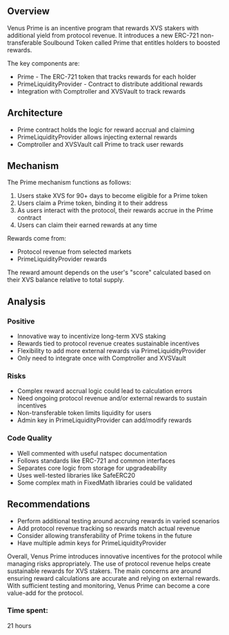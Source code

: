 ## Overview

Venus Prime is an incentive program that rewards XVS stakers with additional yield from protocol revenue. It introduces a new ERC-721 non-transferable Soulbound Token called Prime that entitles holders to boosted rewards.  

The key components are:

- Prime - The ERC-721 token that tracks rewards for each holder
- PrimeLiquidityProvider - Contract to distribute additional rewards 
- Integration with Comptroller and XVSVault to track rewards

## Architecture

- Prime contract holds the logic for reward accrual and claiming
- PrimeLiquidityProvider allows injecting external rewards
- Comptroller and XVSVault call Prime to track user rewards

## Mechanism 

The Prime mechanism functions as follows:

1. Users stake XVS for 90+ days to become eligible for a Prime token
2. Users claim a Prime token, binding it to their address
3. As users interact with the protocol, their rewards accrue in the Prime contract
4. Users can claim their earned rewards at any time

Rewards come from:

- Protocol revenue from selected markets 
- PrimeLiquidityProvider rewards

The reward amount depends on the user's "score" calculated based on their XVS balance relative to total supply. 

## Analysis

### Positive

- Innovative way to incentivize long-term XVS staking
- Rewards tied to protocol revenue creates sustainable incentives
- Flexibility to add more external rewards via PrimeLiquidityProvider
- Only need to integrate once with Comptroller and XVSVault

### Risks

- Complex reward accrual logic could lead to calculation errors
- Need ongoing protocol revenue and/or external rewards to sustain incentives
- Non-transferable token limits liquidity for users
- Admin key in PrimeLiquidityProvider can add/modify rewards

### Code Quality

- Well commented with useful natspec documentation
- Follows standards like ERC-721 and common interfaces
- Separates core logic from storage for upgradeability
- Uses well-tested libraries like SafeERC20
- Some complex math in FixedMath libraries could be validated

## Recommendations

- Perform additional testing around accruing rewards in varied scenarios
- Add protocol revenue tracking so rewards match actual revenue 
- Consider allowing transferability of Prime tokens in the future
- Have multiple admin keys for PrimeLiquidityProvider

Overall, Venus Prime introduces innovative incentives for the protocol while managing risks appropriately. The use of protocol revenue helps create sustainable rewards for XVS stakers. The main concerns are around ensuring reward calculations are accurate and relying on external rewards. With sufficient testing and monitoring, Venus Prime can become a core value-add for the protocol.

### Time spent:
21 hours